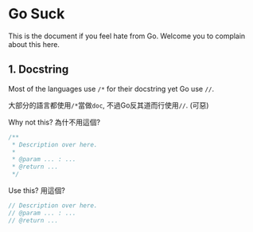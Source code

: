 # Go Suck

This is the document if you feel hate from Go. Welcome you to complain about
this here.

## 1. Docstring

Most of the languages use `/*` for their docstring yet Go use `//`.

大部分的語言都使用`/*`當做`doc`, 不過Go反其道而行使用`//`. (可惡)

Why not this? 為什不用這個?

```go
/**
 * Description over here.
 * 
 * @param ... : ...
 * @return ...
 */
```

Use this? 用這個?

```go
// Description over here. 
// @param ... : ...
// @return ...
```
